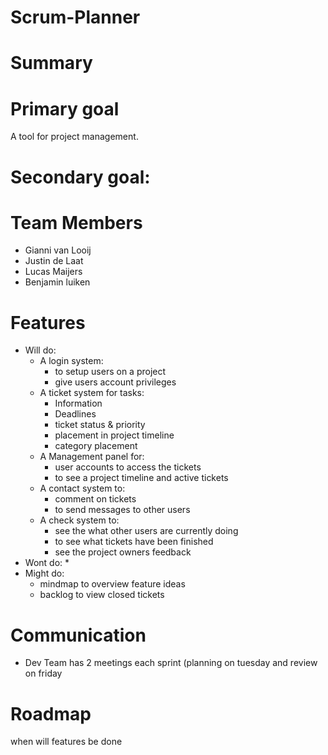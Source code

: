 # Scrum-Planner

# Summary

# Primary goal
  A tool for project management.
# Secondary goal:

# Team Members
  * Gianni van Looij
  * Justin de Laat
  * Lucas Maijers
  * Benjamin luiken

# Features
  * Will do: 
    * A login system:
      * to setup users on a project
      * give users account privileges
    * A ticket system for tasks:
      * Information
      * Deadlines
      * ticket status & priority
      * placement in project timeline
      * category placement 
    * A Management panel for:
      * user accounts to access the tickets 
      * to see a project timeline and active tickets
    * A contact system to:
      * comment on tickets
      * to send messages to other users
    * A check system to:
      * see the what other users are currently doing
      * to see what tickets have been finished
      * see the project owners feedback
  * Wont do:
    * 
  * Might do:
    * mindmap to overview feature ideas 
    * backlog to view closed tickets

# Communication
  * Dev Team has 2 meetings each sprint (planning on tuesday and review on friday

# Roadmap
  when will features be done
